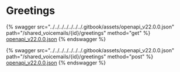 # Greetings

{% swagger src="../../../../../../../.gitbook/assets/openapi_v22.0.0.json" path="/shared_voicemails/{id}/greetings" method="get" %}
[openapi_v22.0.0.json](../../../../../../../.gitbook/assets/openapi_v22.0.0.json)
{% endswagger %}

{% swagger src="../../../../../../../.gitbook/assets/openapi_v22.0.0.json" path="/shared_voicemails/{id}/greetings" method="post" %}
[openapi_v22.0.0.json](../../../../../../../.gitbook/assets/openapi_v22.0.0.json)
{% endswagger %}
